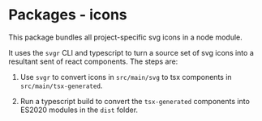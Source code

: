 # Packages - icons

This package bundles all project-specific svg icons in a node module.

It uses the `svgr` CLI and typescript to turn a source set of svg icons into a resultant sent of
react components. The steps are:

1. Use `svgr` to convert icons in `src/main/svg` to tsx components in `src/main/tsx-generated`.

2. Run a typescript build to convert the `tsx-generated` components into ES2020 modules in the
   `dist` folder.
